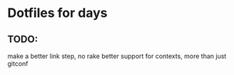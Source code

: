 # Dotfiles for days

## TODO:
make a better link step, no rake
better support for contexts, more than just gitconf
